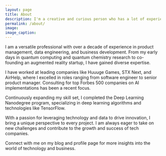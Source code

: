 ```yaml
---
layout: page
title: About
description: I'm a creative and curious person who has a lot of experience and fond moments working with design, websites, and marketing.
permalink: /about/
image: 
image_caption: 
---
```


I am a versatile professional with over a decade of experience in product management, data engineering, and business development. From my early days in quantum computing and quantum chemistry research to co-founding an augmented reality startup, I have gained diverse expertise.

I have worked at leading companies like Huuuge Games, STX Next, and AirHelp, where I excelled in roles ranging from software engineer to senior product manager. Consulting for top Forbes 500 companies on AI implementations has been a recent focus.

Continuously expanding my skill set, I completed the Deep Learning Nanodegree program, specializing in deep learning algorithms and technologies like TensorFlow.

With a passion for leveraging technology and data to drive innovation, I bring a unique perspective to every project. I am always eager to take on new challenges and contribute to the growth and success of tech companies.

Connect with me on my blog and profile page for more insights into the world of technology and business.